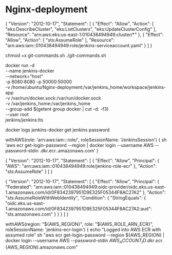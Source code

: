 # Nginx-deployment
{
  "Version": "2012-10-17",
  "Statement": [
    {
      "Effect": "Allow",
      "Action": [
        "eks:DescribeCluster",
        "eks:ListClusters",
        "eks:UpdateClusterConfig"
      ],
      "Resource": "arn:aws:eks:us-east-1:010438494949:cluster/*"
    },
    {
      "Effect": "Allow",
      "Action": [
        "sts:AssumeRole"
      ],
      "Resource": "arn:aws:iam::010438494949:role/jenkins-serviceaccount.yaml"
    }
  ]
}


chmod +x git-commands.sh
./git-commands.sh


docker run -d \
  --name jenkins-docker \
  --network="host" \
  -p 8080:8080 -p 50000:50000 \
  -v /home/ubuntu/Nginx-deployment:/var/jenkins_home/workspace/jenkins-app \
  -v /var/run/docker.sock:/var/run/docker.sock \
  -v /var/jenkins_home:/var/jenkins_home \
  --group-add $(getent group docker | cut -d: -f3) \
  --user root \
  jenkins/jenkins:lts


docker logs jenkins-docker get jenkins password


withAWS(role: 'arn:aws:iam::<account-id>:role/<role-name>', roleSessionName: 'JenkinsSession') {
    sh 'aws ecr get-login-password --region <region> | docker login --username AWS --password-stdin <account-id>.dkr.ecr.<region>.amazonaws.com'
}


{
"Version": "2012-10-17",
"Statement": [
{
"Effect": "Allow",
"Principal": {
"AWS": "arn:aws:iam::010438494949:role/jenkins-role-ecr"
},
"Action": "sts:AssumeRole"
}
]
}

{
    "Version": "2012-10-17",
    "Statement": [
        {
            "Effect": "Allow",
            "Principal": {
                "Federated": "arn:aws:iam::010438494949:oidc-provider/oidc.eks.us-east-1.amazonaws.com/id/0F8342397951D9E325F05344F8AC27A2"
            },
            "Action": "sts:AssumeRoleWithWebIdentity",
            "Condition": {
                "StringEquals": {
                    "oidc.eks.us-east-1.amazonaws.com/id/0F8342397951D9E325F05344F8AC27A2:aud": "sts.amazonaws.com"
                }
            }
        }
    ]
}


withAWS(region: "${AWS_REGION}", role: "${AWS_ROLE_ARN_ECR}", roleSessionName: 'jenkins-ecr-login') {
                        echo "Logged into AWS ECR with assumed role"
                        sh "aws ecr get-login-password --region ${AWS_REGION} | docker login --username AWS --password-stdin ${AWS_ACCOUNT_ID}.dkr.ecr.${AWS_REGION}.amazonaws.com"